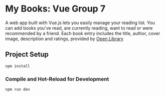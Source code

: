 # My Books: Vue Group 7

A web app built with Vue.js lets you easily manage your reading list. You can add books you've read, are currently reading, want to read or were recommended by a friend. Each book entry includes the title, author, cover image, description and ratings, provided by [Open Library]([https://code.visualstudio.com/](https://openlibrary.org))

## Project Setup

```sh
npm install
```

### Compile and Hot-Reload for Development

```sh
npm run dev
```
